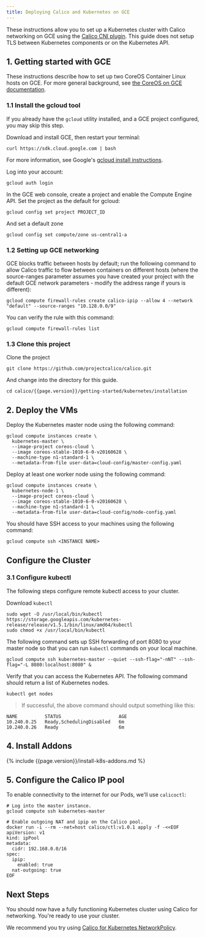 ```yaml
---
title: Deploying Calico and Kubernetes on GCE
---
```


These instructions allow you to set up a Kubernetes cluster with Calico networking on GCE using the [Calico CNI plugin][calico-cni]. This guide does not setup TLS between Kubernetes components or on the Kubernetes API.

## 1. Getting started with GCE

These instructions describe how to set up two CoreOS Container Linux hosts on GCE.  For more general background, see
[the CoreOS on GCE documentation][coreos-gce].

### 1.1 Install the gcloud tool

If you already have the `gcloud` utility installed, and a GCE project configured, you may skip this step.

Download and install GCE, then restart your terminal:

```shell
curl https://sdk.cloud.google.com | bash
```

For more information, see Google's [gcloud install instructions][gcloud-instructions].

Log into your account:

```shell
gcloud auth login
```

In the GCE web console, create a project and enable the Compute Engine API.
Set the project as the default for gcloud:

```shell
gcloud config set project PROJECT_ID
```

And set a default zone

```shell
gcloud config set compute/zone us-central1-a
```

### 1.2 Setting up GCE networking

GCE blocks traffic between hosts by default; run the following command to allow Calico traffic to flow between
containers on different hosts (where the source-ranges parameter assumes you have created your project with the
default GCE network parameters - modify the address range if yours is different):

```shell
gcloud compute firewall-rules create calico-ipip --allow 4 --network "default" --source-ranges "10.128.0.0/9"
```

You can verify the rule with this command:

```shell
gcloud compute firewall-rules list
```

### 1.3 Clone this project

Clone the project

    git clone https://github.com/projectcalico/calico.git

And change into the directory for this guide.

    cd calico/{{page.version}}/getting-started/kubernetes/installation

## 2. Deploy the VMs

Deploy the Kubernetes master node using the following command:

```shell
gcloud compute instances create \
  kubernetes-master \
  --image-project coreos-cloud \
  --image coreos-stable-1010-6-0-v20160628 \
  --machine-type n1-standard-1 \
  --metadata-from-file user-data=cloud-config/master-config.yaml
```

Deploy at least one worker node using the following command:

```
gcloud compute instances create \
  kubernetes-node-1 \
  --image-project coreos-cloud \
  --image coreos-stable-1010-6-0-v20160628 \
  --machine-type n1-standard-1 \
  --metadata-from-file user-data=cloud-config/node-config.yaml
```

You should have SSH access to your machines using the following command:

```
gcloud compute ssh <INSTANCE NAME>
```

## Configure the Cluster

### 3.1 Configure kubectl

The following steps configure remote kubectl access to your cluster.

Download `kubectl`

```shell
sudo wget -O /usr/local/bin/kubectl https://storage.googleapis.com/kubernetes-release/release/v1.5.1/bin/linux/amd64/kubectl
sudo chmod +x /usr/local/bin/kubectl
```

The following command sets up SSH forwarding of port 8080 to your master node so that you can run `kubectl` commands on your local machine.

```shell
gcloud compute ssh kubernetes-master --quiet --ssh-flag="-nNT" --ssh-flag="-L 8080:localhost:8080" &
```

Verify that you can access the Kubernetes API.  The following command should return a list of Kubernetes nodes.

```shell
kubectl get nodes
```

>If successful, the above command should output something like this:

```shell
NAME          STATUS                     AGE
10.240.0.25   Ready,SchedulingDisabled   6m
10.240.0.26   Ready                      6m
```

## 4. Install Addons

{% include {{page.version}}/install-k8s-addons.md %}

## 5. Configure the Calico IP pool

To enable connectivity to the internet for our Pods, we'll use `calicoctl`:

```
# Log into the master instance.
gcloud compute ssh kubernetes-master

# Enable outgoing NAT and ipip on the Calico pool.
docker run -i --rm --net=host calico/ctl:v1.0.1 apply -f -<<EOF
apiVersion: v1
kind: ipPool
metadata:
  cidr: 192.168.0.0/16
spec:
  ipip:
    enabled: true
  nat-outgoing: true
EOF
```

## Next Steps

You should now have a fully functioning Kubernetes cluster using Calico for networking.  You're ready to use your cluster.

We recommend you try using [Calico for Kubernetes NetworkPolicy]({{site.baseurl}}/{{page.version}}/getting-started/kubernetes/tutorials/simple-policy).

[calico-cni]: https://github.com/projectcalico/calico-cni
[coreos-gce]: https://coreos.com/os/docs/latest/booting-on-google-compute-engine.html
[gcloud-instructions]: https://cloud.google.com/sdk/

